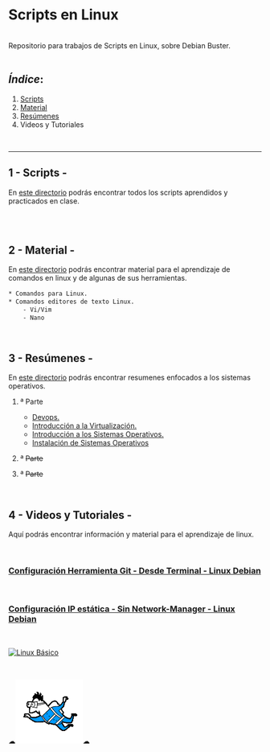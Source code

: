 # Scripts en Linux

<br>
Repositorio para trabajos de Scripts en Linux, sobre Debian Buster.
<br>
<br>

## *Índice*:

1. [Scripts](https://github.com/Mbonillac/scripts-linux/tree/main/Scripts)
2. [Material](https://github.com/Mbonillac/scripts-linux/tree/main/Material)
3. [Resúmenes](https://github.com/Mbonillac/scripts-linux/tree/main/Resumenes)
4. Videos y Tutoriales
       
<br>

---

## 1 - Scripts -

En [este directorio](https://github.com/Mbonillac/scripts-linux/tree/main/Scripts) podrás encontrar todos los scripts aprendidos y practicados en clase.

<br>
<br>

## 2 - Material -

En [este directorio](https://github.com/Mbonillac/scripts-linux/tree/main/Material) podrás encontrar material para el aprendizaje de comandos en linux y de algunas de sus herramientas.

    * Comandos para Linux. 
    * Comandos editores de texto Linux.
        - Vi/Vim
        - Nano

<br>

## 3 - Resúmenes -

 En [este directorio](https://github.com/Mbonillac/scripts-linux/tree/main/Resumenes) podrás encontrar resumenes enfocados a los sistemas operativos.

1. ª Parte
    - [Devops.](https://github.com/Mbonillac/scripts-linux/blob/main/Resumenes/DEVOPS.pdf)
    - [Introducción a la Virtualización.](https://github.com/Mbonillac/scripts-linux/blob/main/Resumenes/Introducci%C3%B3n%20a%20la%20Virtualizaci%C3%B3n.pdf)
    - [Introducción a los Sistemas Operativos.](https://github.com/Mbonillac/scripts-linux/blob/main/Resumenes/Introducci%C3%B3n%20a%20los%20Sistemas%20Operativos.pdf)
    - [Instalación de Sistemas Operativos](https://github.com/Mbonillac/scripts-linux/blob/main/Resumenes/Instalaci%C3%B3n%20de%20Sistemas%20Operativos.pdf)
   
    
    

2. ª ~~Parte~~
3. ª ~~Parte~~



        

 <br>
 

## 4 - Videos y Tutoriales -

Aquí podrás encontrar información y material para el aprendizaje de linux.

<br>

### [Configuración Herramienta Git - Desde Terminal - Linux Debian](https://github.com/Mbonillac/scripts-linux/tree/main/Conf_Herramienta_Git)

<br>

### [Configuración IP estática - Sin Network-Manager - Linux Debian](https://youtu.be/rSYQQUSg2z0)
<br>

[![Linux Básico](https://sinergiaformacion.es/wp-content/uploads/2014/10/linux-basico1.jpg)](https://youtu.be/rSYQQUSg2z0)

<br>

☁![johnny](https://github.com/Mbonillac/scripts-linux/blob/main/img/johnny.gif?raw=true)☁ 